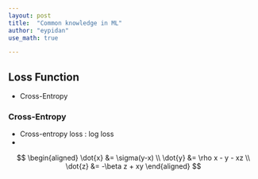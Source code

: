```yaml
---
layout: post
title:  "Common knowledge in ML"
author: "eypidan"
use_math: true

---
```


## Loss Function
- Cross-Entropy

### Cross-Entropy

- Cross-entropy loss : log loss
- 

$$
\begin{aligned} \dot{x} &= \sigma(y-x) \\ 
\dot{y} &= \rho x - y - xz \\ 
\dot{z} &= -\beta z + xy \end{aligned}
$$

